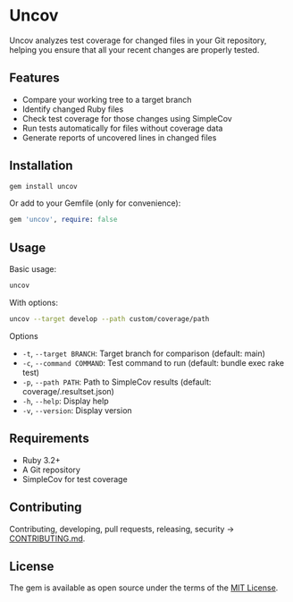 # Uncov

Uncov analyzes test coverage for changed files in your Git repository, helping you ensure that all your recent changes are properly tested.

## Features

- Compare your working tree to a target branch
- Identify changed Ruby files
- Check test coverage for those changes using SimpleCov
- Run tests automatically for files without coverage data
- Generate reports of uncovered lines in changed files

## Installation

```bash
gem install uncov
```

Or add to your Gemfile (only for convenience):
```ruby
gem 'uncov', require: false
```

## Usage
Basic usage:
```bash
uncov
```
With options:
```bash
uncov --target develop --path custom/coverage/path
```
Options
- `-t`, `--target BRANCH`: Target branch for comparison (default: main)
- `-c`, `--command COMMAND`: Test command to run (default: bundle exec rake test)
- `-p`, `--path PATH`: Path to SimpleCov results (default: coverage/.resultset.json)
- `-h`, `--help`: Display help
- `-v`, `--version`: Display version

## Requirements

- Ruby 3.2+
- A Git repository
- SimpleCov for test coverage

## Contributing
Contributing, developing, pull requests, releasing, security -> [CONTRIBUTING.md](CONTRIBUTING.md).

## License
The gem is available as open source under the terms of the [MIT License](https://opensource.org/licenses/MIT).
